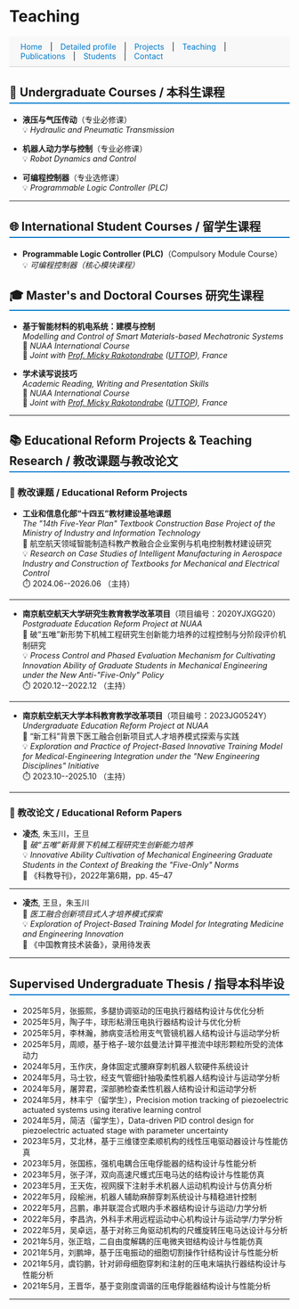 # Teaching

<style>
  section {
    padding: 40px 20px;
    border-bottom: 1px solid #ddd;
  }

  #navbar a {
    margin: 0 10px;
    text-decoration: none;
    color: #007acc;
  }

  #navbar a:hover {
    text-decoration: underline;
  }

  h2 {
    border-bottom: 2px solid #007acc;
    padding-bottom: 5px;
  }
</style>


<!-- 添加顶部导航栏 -->
<div id="navbar" style="position: sticky; top: 0; background: #f8f8f8; padding: 10px; border-bottom: 1px solid #ccc;">
  <a href="index.html">Home</a> |
  <a href="Detailed profile.html">Detailed profile</a> |
  <a href="projects.html">Projects</a> |
  <a href="teaching.html">Teaching</a> |
  <a href="publications.html">Publications</a> |
  <a href="students.html">Students</a> |
  <a href="contact.html">Contact</a>
</div>

## 📘 Undergraduate Courses / 本科生课程

- **液压与气压传动**（专业必修课）  
  💡 *Hydraulic and Pneumatic Transmission*

- **机器人动力学与控制**（专业必修课）  
  💡 *Robot Dynamics and Control*

- **可编程控制器**（专业选修课）  
  💡 *Programmable Logic Controller (PLC)*

---

## 🌐 International Student Courses / 留学生课程

- **Programmable Logic Controller (PLC)**（Compulsory Module Course）  
  💡 *可编程控制器（核心模块课程）*


## 🎓 Master's and Doctoral Courses 研究生课程

- **基于智能材料的机电系统：建模与控制**  
  *Modelling and Control of Smart Materials-based Mechatronic Systems*  
  🧭 *NUAA International Course*  
  🤝 *Joint with [Prof. Micky Rakotondrabe](http://m.rakoton.net/) ([UTTOP](https://www.uttop.fr/en/index.html)), France*

- **学术读写说技巧**  
  *Academic Reading, Writing and Presentation Skills*  
  🧭 *NUAA International Course*  
  🤝 *Joint with [Prof. Micky Rakotondrabe](http://m.rakoton.net/) ([UTTOP](https://www.uttop.fr/en/index.html)), France*

---

## 📚 Educational Reform Projects & Teaching Research / 教改课题与教改论文

### 🔬 教改课题 / Educational Reform Projects

- **工业和信息化部“十四五”教材建设基地课题**  
  *The "14th Five-Year Plan" Textbook Construction Base Project of the Ministry of Industry and Information Technology*  
  📌 航空航天领域智能制造科教产教融合企业案例与机电控制教材建设研究  
  💡 *Research on Case Studies of Intelligent Manufacturing in Aerospace Industry and Construction of Textbooks for Mechanical and Electrical Control*  
  ⏱️ 2024.06--2026.06 （主持）

---

- **南京航空航天大学研究生教育教学改革项目**（项目编号：2020YJXGG20）  
  *Postgraduate Education Reform Project at NUAA*  
  📌 破“五唯”新形势下机械工程研究生创新能力培养的过程控制与分阶段评价机制研究  
  💡 *Process Control and Phased Evaluation Mechanism for Cultivating Innovation Ability of Graduate Students in Mechanical Engineering under the New Anti-"Five-Only" Policy*  
  ⏱️ 2020.12--2022.12 （主持）

---

- **南京航空航天大学本科教育教学改革项目**（项目编号：2023JG0524Y）  
  *Undergraduate Education Reform Project at NUAA*  
  📌 “新工科”背景下医工融合创新项目式人才培养模式探索与实践  
  💡 *Exploration and Practice of Project-Based Innovative Training Model for Medical-Engineering Integration under the "New Engineering Disciplines" Initiative*  
  ⏱️ 2023.10--2025.10 （主持）


---

### 📝 教改论文 / Educational Reform Papers

- **凌杰**, 朱玉川，王旦  
  📄 *破“五唯”新背景下机械工程研究生创新能力培养*  
  💡 *Innovative Ability Cultivation of Mechanical Engineering Graduate Students in the Context of Breaking the "Five-Only" Norms*  
  📰 《科教导刊》，2022年第6期，pp. 45–47

---

- **凌杰**, 王旦，朱玉川  
  📄 *医工融合创新项目式人才培养模式探索*  
  💡 *Exploration of Project-Based Training Model for Integrating Medicine and Engineering Innovation*  
  📰 《中国教育技术装备》，录用待发表


---

## Supervised Undergraduate Thesis / 指导本科毕设
- 2025年5月，张振熙，多腿协调驱动的压电执行器结构设计与优化分析
- 2025年5月，陶子牛，球形粘滑压电执行器结构设计与优化分析
- 2025年5月，李林瀚，肺病变活检用支气管镜机器人结构设计与运动学分析
- 2025年5月，周顺，基于格子-玻尔兹曼法计算平推流中球形颗粒所受的流体动力
- 2024年5月，玉作庆，身体固定式腰麻穿刺机器人软硬件系统设计
- 2024年5月，马士钦，经支气管细针抽吸柔性机器人结构设计与运动学分析
- 2024年5月，屠羿君，深部肺检查柔性机器人结构设计和运动学分析
- 2024年5月，林丰宁（留学生），Precision motion tracking of piezoelectric actuated systems using iterative learning control
- 2024年5月，简洁（留学生），Data-driven PID control design for piezoelectric actuated stage with parameter uncertainty
- 2023年5月，艾北林，基于三维镂空柔顺机构的线性压电驱动器设计与性能仿真
- 2023年5月，张国栋，强机电耦合压电俘能器的结构设计与性能分析
- 2023年5月，张子洋，双向高速尺蠖式压电马达的结构设计与性能仿真
- 2023年5月，王天佐，视网膜下注射手术机器人运动机构设计与仿真分析
- 2022年5月，段榆洲，机器人辅助麻醉穿刺系统设计与精稳进针控制
- 2022年5月，吕鹏，串并联混合式眼内手术器结构设计与运动/力学分析
- 2022年5月，李昌汭，外科手术用远程运动中心机构设计与运动学/力学分析
- 2022年5月，吴卓远，基于对称三角驱动机构的尺蠖旋转压电马达设计与分析
- 2021年5月，张正晗，二自由度解耦的压电微夹钳结构设计与性能仿真
- 2021年5月，刘鹏坤，基于压电振动的细胞切割操作针结构设计与性能分析
- 2021年5月，虞钧鹏，针对卵母细胞穿刺和注射的压电末端执行器结构设计与性能分析
- 2021年5月，王晋华，基于变刚度调谐的压电俘能器结构设计与性能分析

---

